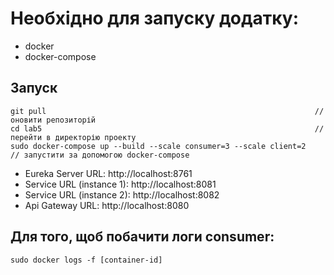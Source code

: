 # Необхідно для запуску додатку:

- docker
- docker-compose

## Запуск
```
git pull                                                            // оновити репозиторій
cd lab5                                                             // перейти в директорію проекту
sudo docker-compose up --build --scale consumer=3 --scale client=2   // запустити за допомогою docker-compose
```

 - Eureka Server URL: http://localhost:8761
 - Service URL (instance 1): http://localhost:8081
 - Service URL (instance 2): http://localhost:8082
 - Api Gateway URL: http://localhost:8080

## Для того, щоб побачити логи consumer:
```
sudo docker logs -f [container-id]
```
